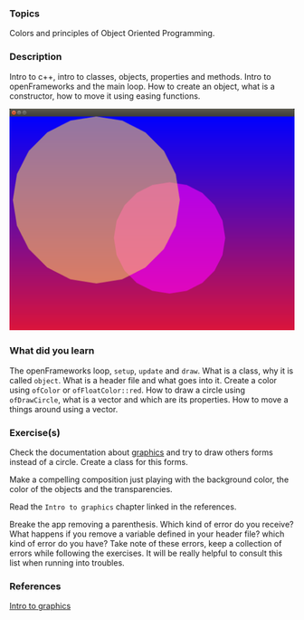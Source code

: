 ### Topics
Colors and principles of Object Oriented Programming.

### Description
Intro to c++, intro to classes, objects, properties and methods. Intro to openFrameworks and the main loop. How to create an object, what is a constructor, how to move it using easing functions.


![img](bin/data/screenshot.png)

### What did you learn
The openFrameworks loop, `setup`, `update` and `draw`. What is a class, why it is called `object`. What is a header file and what goes into it.
Create a color using `ofColor` or `ofFloatColor::red`. How to draw a circle using `ofDrawCircle`, what is a vector and which are its properties. How to move a things around using a vector.

### Exercise(s)
Check the documentation about [graphics](https://openframeworks.cc/documentation/graphics/) and try to draw others forms instead of  a circle. Create a class for this forms.

Make a compelling composition just playing with the background color, the color of the objects and the transparencies.

Read the `Intro to graphics` chapter linked in the references.

Breake the app removing a parenthesis. Which kind of error do you receive? What happens if you remove a variable defined in your header file? which kind of error do you have? Take note of these errors, keep a collection of errors while following the exercises. It will be really helpful to consult this list when running into troubles. 


### References

[Intro to graphics](https://openframeworks.cc/ofBook/chapters/intro_to_graphics.html)

